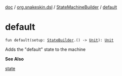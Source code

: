 [doc](../../index.md) / [org.snakeskin.dsl](../index.md) / [StateMachineBuilder](index.md) / [default](./default.md)

# default

`fun default(setup: `[`StateBuilder`](../-state-builder/index.md)`.() -> `[`Unit`](https://kotlinlang.org/api/latest/jvm/stdlib/kotlin/-unit/index.html)`): `[`Unit`](https://kotlinlang.org/api/latest/jvm/stdlib/kotlin/-unit/index.html)

Adds the "default" state to the machine

**See Also**

[state](state.md)

